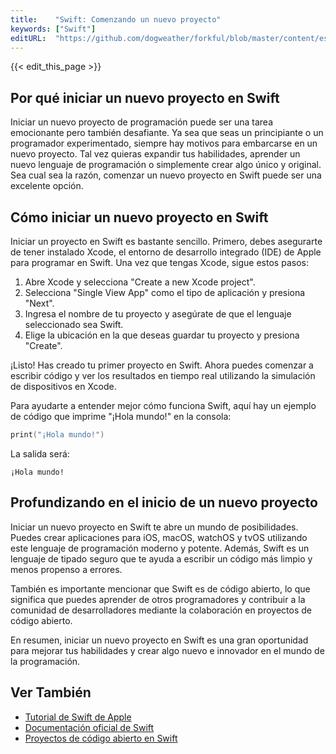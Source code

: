 ```yaml
---
title:    "Swift: Comenzando un nuevo proyecto"
keywords: ["Swift"]
editURL:  "https://github.com/dogweather/forkful/blob/master/content/es/swift/starting-a-new-project.md"
---
```


{{< edit_this_page >}}

## Por qué iniciar un nuevo proyecto en Swift

Iniciar un nuevo proyecto de programación puede ser una tarea emocionante pero también desafiante. Ya sea que seas un principiante o un programador experimentado, siempre hay motivos para embarcarse en un nuevo proyecto. Tal vez quieras expandir tus habilidades, aprender un nuevo lenguaje de programación o simplemente crear algo único y original. Sea cual sea la razón, comenzar un nuevo proyecto en Swift puede ser una excelente opción.

## Cómo iniciar un nuevo proyecto en Swift

Iniciar un proyecto en Swift es bastante sencillo. Primero, debes asegurarte de tener instalado Xcode, el entorno de desarrollo integrado (IDE) de Apple para programar en Swift. Una vez que tengas Xcode, sigue estos pasos:

1. Abre Xcode y selecciona "Create a new Xcode project".
2. Selecciona "Single View App" como el tipo de aplicación y presiona "Next".
3. Ingresa el nombre de tu proyecto y asegúrate de que el lenguaje seleccionado sea Swift.
4. Elige la ubicación en la que deseas guardar tu proyecto y presiona "Create".

¡Listo! Has creado tu primer proyecto en Swift. Ahora puedes comenzar a escribir código y ver los resultados en tiempo real utilizando la simulación de dispositivos en Xcode.

Para ayudarte a entender mejor cómo funciona Swift, aquí hay un ejemplo de código que imprime "¡Hola mundo!" en la consola:

```Swift
print("¡Hola mundo!")
```

La salida será:

```
¡Hola mundo!
```

## Profundizando en el inicio de un nuevo proyecto

Iniciar un nuevo proyecto en Swift te abre un mundo de posibilidades. Puedes crear aplicaciones para iOS, macOS, watchOS y tvOS utilizando este lenguaje de programación moderno y potente. Además, Swift es un lenguaje de tipado seguro que te ayuda a escribir un código más limpio y menos propenso a errores.

También es importante mencionar que Swift es de código abierto, lo que significa que puedes aprender de otros programadores y contribuir a la comunidad de desarrolladores mediante la colaboración en proyectos de código abierto.

En resumen, iniciar un nuevo proyecto en Swift es una gran oportunidad para mejorar tus habilidades y crear algo nuevo e innovador en el mundo de la programación.

## Ver También

- [Tutorial de Swift de Apple](https://developer.apple.com/swift/resources/)
- [Documentación oficial de Swift](https://docs.swift.org/swift-book/)
- [Proyectos de código abierto en Swift](https://github.com/search?q=swift&type=Repositories)